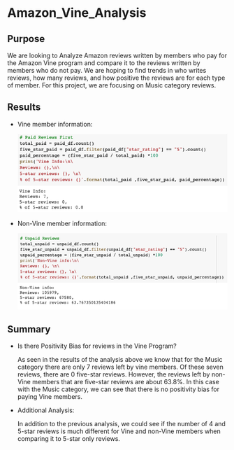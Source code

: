 # Amazon_Vine_Analysis

## Purpose
We are looking to Analyze Amazon reviews written by members who pay for the Amazon Vine program and compare it to the reviews written by members who do not pay. We are hoping to find trends in who writes reviews, how many reviews, and how positive the reviews are for each type of member. For this project, we are focusing on Music category reviews.

## Results
- Vine member information:
    
    ![Vine](images/vine.png)

- Non-Vine member information:
    
    ![Non-Vine](images/nonvine.png)

## Summary
- Is there Positivity Bias for reviews in the Vine Program?

    As seen in the results of the analysis above we know that for the Music category there are only 7 reviews left by vine members. Of these seven reviews, there are 0 five-star reviews. However, the reviews left by non-Vine members that are five-star reviews are about 63.8%. In this case with the Music category, we can see that there is no positivity bias for paying Vine members.
    
- Additional Analysis:

    In addition to the previous analysis, we could see if the number of 4 and 5-star reviews is much different for Vine and non-Vine members when comparing it to 5-star only reviews.